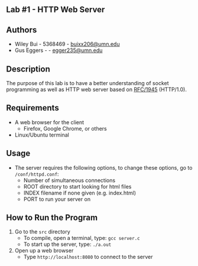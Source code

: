## Lab #1 - HTTP Web Server

## Authors
- Wiley Bui - 5368469 - buixx206@umn.edu
- Gus Eggers - - egger235@umn.edu

## Description
The purpose of this lab is to have a better understanding of socket programming as well as HTTP web server based on [RFC/1945](https://tools.ietf.org/html/rfc1945) (HTTP/1.0).

## Requirements
- A web browser for the client
  - Firefox, Google Chrome, or others
- Linux/Ubuntu terminal

## Usage
- The server requires the following options, to change these options, go to `/conf/httpd.conf`:
    - Number of simultaneous connections
    - ROOT directory to start looking for html files
    - INDEX filename if none given (e.g. index.html)
    - PORT to run your server on

## How to Run the Program
1. Go to the `src` directory
    - To compile, open a terminal, type: `gcc server.c`
    - To start up the server, type: `./a.out`
1. Open up a web browser
    - Type `http://localhost:8080` to connect to the server